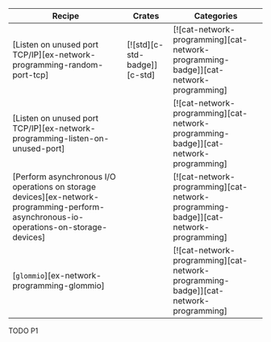 | Recipe | Crates | Categories |
|--------|--------|------------|
| [Listen on unused port TCP/IP][ex-network-programming-random-port-tcp] | [![std][c-std-badge]][c-std] | [![cat-network-programming][cat-network-programming-badge]][cat-network-programming] |
| [Listen on unused port TCP/IP][ex-network-programming-listen-on-unused-port] |  | [![cat-network-programming][cat-network-programming-badge]][cat-network-programming] |
| [Perform asynchronous I/O operations on storage devices][ex-network-programming-perform-asynchronous-io-operations-on-storage-devices] |  | [![cat-network-programming][cat-network-programming-badge]][cat-network-programming] |
| [`glommio`][ex-network-programming-glommio] |  | [![cat-network-programming][cat-network-programming-badge]][cat-network-programming] |

<div class="hidden">
TODO P1
</div>

